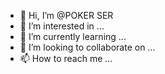 - 👋 Hi, I’m @POKER SER
- 👀 I’m interested in ...
- 🌱 I’m currently learning ...
- 💞️ I’m looking to collaborate on ...
- 📫 How to reach me ...

<!---
POKERSER/POKERSER is a ✨ special ✨ repository because its `README.md` (this file) appears on your GitHub profile.
You can click the Preview link to take a look at your changes.
--->
